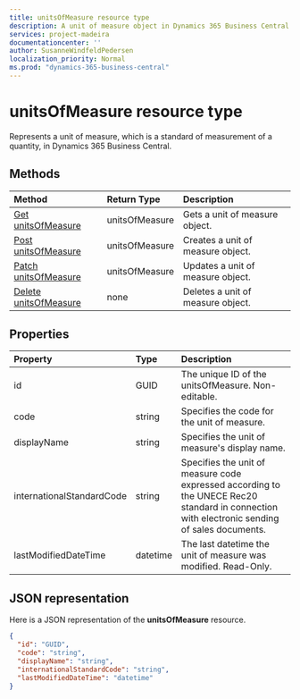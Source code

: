 ```yaml
---
title: unitsOfMeasure resource type 
description: A unit of measure object in Dynamics 365 Business Central.
services: project-madeira
documentationcenter: ''
author: SusanneWindfeldPedersen
localization_priority: Normal
ms.prod: "dynamics-365-business-central"
---
```


# unitsOfMeasure resource type
Represents a unit of measure, which is a standard of measurement of a quantity, in Dynamics 365 Business Central.

## Methods

| Method       | Return Type  |Description|
|:---------------|:--------|:----------|
|[Get unitsOfMeasure](../api/dynamics-unitsofmeasure-get.md)|unitsOfMeasure|Gets a unit of measure object.|
|[Post unitsOfMeasure](../api/dynamics-create-unitsofmeasure.md)|unitsOfMeasure|Creates a unit of measure object.|
|[Patch unitsOfMeasure](../api/dynamics-unitsofmeasure-update.md)|unitsOfMeasure|Updates a unit of measure object.|
|[Delete unitsOfMeasure](../api/dynamics-unitsofmeasure-delete.md)|none|Deletes a unit of measure object.|

## Properties
| Property	   | Type	|Description|
|:---------------|:--------|:----------|
|id|GUID|The unique ID of the unitsOfMeasure. Non-editable.|
|code|string|Specifies the code for the unit of measure.|
|displayName|string|Specifies the unit of measure's display name.|
|internationalStandardCode|string|Specifies the unit of measure code expressed according to the UNECE Rec20 standard in connection with electronic sending of sales documents.|
|lastModifiedDateTime|datetime|The last datetime the unit of measure was modified. Read-Only.|  



## JSON representation

Here is a JSON representation of the **unitsOfMeasure** resource.

```json
{
  "id": "GUID",
  "code": "string",
  "displayName": "string",
  "internationalStandardCode": "string",
  "lastModifiedDateTime": "datetime"
}

```

